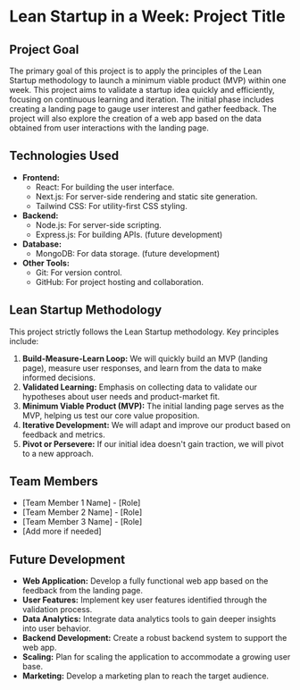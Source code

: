 # Lean Startup in a Week: Project Title

## Project Goal

The primary goal of this project is to apply the principles of the Lean Startup methodology to launch a minimum viable product (MVP) within one week. This project aims to validate a startup idea quickly and efficiently, focusing on continuous learning and iteration. The initial phase includes creating a landing page to gauge user interest and gather feedback. The project will also explore the creation of a web app based on the data obtained from user interactions with the landing page.

## Technologies Used

*   **Frontend:**
    *   React: For building the user interface.
    *   Next.js: For server-side rendering and static site generation.
    *   Tailwind CSS: For utility-first CSS styling.
*   **Backend:**
    *   Node.js: For server-side scripting.
    *   Express.js: For building APIs. (future development)
*   **Database:**
    *   MongoDB: For data storage. (future development)
*   **Other Tools:**
    *   Git: For version control.
    *   GitHub: For project hosting and collaboration.

## Lean Startup Methodology

This project strictly follows the Lean Startup methodology. Key principles include:

1.  **Build-Measure-Learn Loop:** We will quickly build an MVP (landing page), measure user responses, and learn from the data to make informed decisions.
2.  **Validated Learning:** Emphasis on collecting data to validate our hypotheses about user needs and product-market fit.
3.  **Minimum Viable Product (MVP):** The initial landing page serves as the MVP, helping us test our core value proposition.
4.  **Iterative Development:** We will adapt and improve our product based on feedback and metrics.
5.  **Pivot or Persevere:** If our initial idea doesn't gain traction, we will pivot to a new approach.

## Team Members

*   [Team Member 1 Name] - [Role]
*   [Team Member 2 Name] - [Role]
*   [Team Member 3 Name] - [Role]
*   [Add more if needed]

## Future Development

*   **Web Application:** Develop a fully functional web app based on the feedback from the landing page.
*   **User Features:** Implement key user features identified through the validation process.
*   **Data Analytics:** Integrate data analytics tools to gain deeper insights into user behavior.
*   **Backend Development:** Create a robust backend system to support the web app.
*   **Scaling:** Plan for scaling the application to accommodate a growing user base.
* **Marketing:** Develop a marketing plan to reach the target audience.